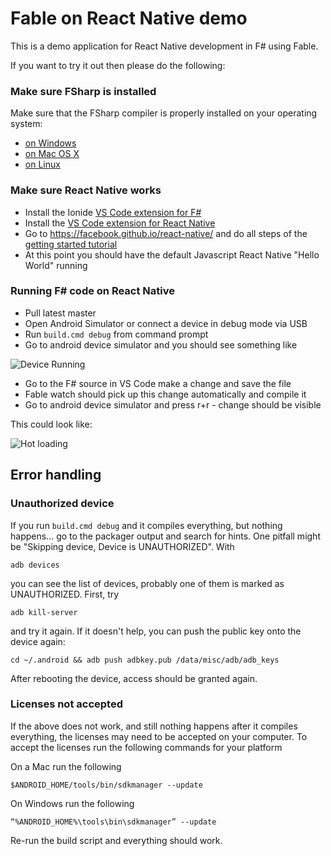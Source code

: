 # Fable on React Native demo

This is a demo application for React Native development in F# using Fable.

If you want to try it out then please do the following:

### Make sure FSharp is installed

Make sure that the FSharp compiler is properly installed on your operating system:
  * [on Windows](http://fsharp.org/use/windows/)
  * [on Mac OS X](http://fsharp.org/use/mac/)
  * [on Linux](http://fsharp.org/use/linux/)

### Make sure React Native works

* Install the Ionide [VS Code extension for F#](https://github.com/ionide/ionide-vscode-fsharp)
* Install the [VS Code extension for React Native](https://github.com/Microsoft/vscode-react-native)
* Go to https://facebook.github.io/react-native/ and do all steps of the [getting started tutorial](https://facebook.github.io/react-native/docs/getting-started.html#content)
* At this point you should have the default Javascript React Native "Hello World" running

### Running F# code on React Native

* Pull latest master
* Open Android Simulator or connect a device in debug mode via USB
* Run `build.cmd debug` from command prompt
* Go to android device simulator and you should see something like

![Device Running](http://www.navision-blog.de/images/nightwatchapp.gif)

* Go to the F# source in VS Code make a change and save the file
* Fable watch should pick up this change automatically and compile it
* Go to android device simulator and press r+r - change should be visible

This could look like:

![Hot loading](http://www.navision-blog.de/images/hotloading.gif)


## Error handling

### Unauthorized device

If you run `build.cmd debug` and it compiles everything, but nothing happens... go to the packager
output and search for hints.
One pitfall might be "Skipping device, Device is UNAUTHORIZED". With
```
adb devices
```
you can see the list of devices, probably one of them is marked as UNAUTHORIZED. First,
try
```
adb kill-server
```
and try it again. If it doesn't help, you can push the public key onto the device again:
```
cd ~/.android && adb push adbkey.pub /data/misc/adb/adb_keys
```
After rebooting the device, access should be granted again.

### Licenses not accepted 

If the above does not work, and still nothing happens after it compiles everything, the licenses may need to be accepted on your computer. To accept the licenses run the following commands for your platform

On a Mac run the following 
```
$ANDROID_HOME/tools/bin/sdkmanager --update
```
On Windows run the following 
```
“%ANDROID_HOME%\tools\bin\sdkmanager” --update
```

Re-run the build script and everything should work.


